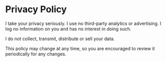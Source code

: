 # Privacy Policy

I take your privacy seriously. I use no third-party analytics or advertising. I log no information on you and has no interest in doing such.

I do not collect, transmit, distribute or sell your data.

This policy may change at any time, so you are encouraged to review it periodically for any changes.